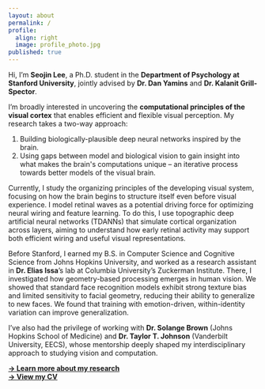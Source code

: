 ```yaml
---
layout: about
permalink: /
profile:
  align: right
  image: profile_photo.jpg
published: true
---
```


Hi, I’m **Seojin Lee**, a Ph.D. student in the **Department of Psychology at Stanford University**, jointly advised by **Dr. Dan Yamins** and **Dr. Kalanit Grill-Spector**.

I’m broadly interested in uncovering the **computational principles of the visual cortex** that enables efficient and flexible visual perception. My research takes a two-way approach:
1. Building biologically-plausible deep neural networks inspired by the brain.
2. Using gaps between model and biological vision to gain insight into what makes the brain's computations unique – an iterative process towards better models of the visual brain. 

Currently, I study the organizing principles of the developing visual system, focusing on how the brain begins to structure itself even before visual experience. I model retinal waves as a potential driving force for optimizing neural wiring and feature learning. To do this, I use topographic deep artificial neural networks (TDANNs) that simulate cortical organization across layers, aiming to understand how early retinal activity may support both efficient wiring and useful visual representations. 

Before Stanford, I earned my B.S. in Computer Science and Cognitive Science from Johns Hopkins University, and worked as a research assistant in **Dr. Elias Issa**’s lab at Columbia University’s Zuckerman Institute. There, I investigated how geometry-based processing emerges in human vision. We showed that standard face recognition models exhibit strong texture bias and limited sensitivity to facial geometry, reducing their ability to generalize to new faces. We found that training with emotion-driven, within-identity variation can improve generalization. 

I’ve also had the privilege of working with **Dr. Solange Brown** (Johns Hopkins School of Medicine) and **Dr. Taylor T. Johnson** (Vanderbilt University, EECS), whose mentorship deeply shaped my interdisciplinary approach to studying vision and computation.

[**→ Learn more about my research**](/research)  
[**→ View my CV**](/cv)
